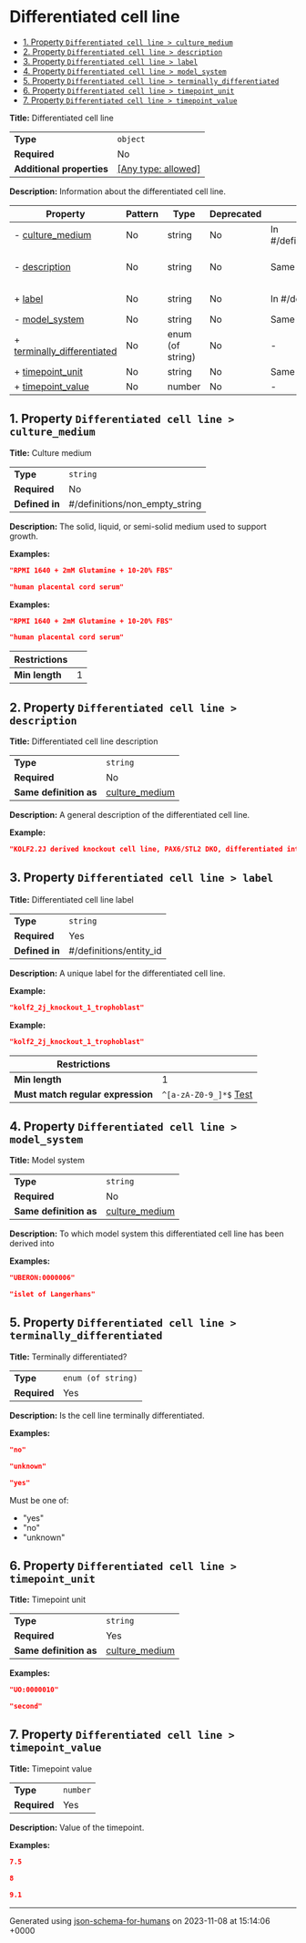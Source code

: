 # Differentiated cell line

- [1. Property `Differentiated cell line > culture_medium`](#culture_medium)
- [2. Property `Differentiated cell line > description`](#description)
- [3. Property `Differentiated cell line > label`](#label)
- [4. Property `Differentiated cell line > model_system`](#model_system)
- [5. Property `Differentiated cell line > terminally_differentiated`](#terminally_differentiated)
- [6. Property `Differentiated cell line > timepoint_unit`](#timepoint_unit)
- [7. Property `Differentiated cell line > timepoint_value`](#timepoint_value)

**Title:** Differentiated cell line

|                           |                                                                           |
| ------------------------- | ------------------------------------------------------------------------- |
| **Type**                  | `object`                                                                  |
| **Required**              | No                                                                        |
| **Additional properties** | [[Any type: allowed]](# "Additional Properties of any type are allowed.") |

**Description:** Information about the differentiated cell line.

| Property                                                   | Pattern | Type             | Deprecated | Definition                                 | Title/Description                    |
| ---------------------------------------------------------- | ------- | ---------------- | ---------- | ------------------------------------------ | ------------------------------------ |
| - [culture_medium](#culture_medium )                       | No      | string           | No         | In #/definitions/non_empty_string          | Culture medium                       |
| - [description](#description )                             | No      | string           | No         | Same as [culture_medium](#culture_medium ) | Differentiated cell line description |
| + [label](#label )                                         | No      | string           | No         | In #/definitions/entity_id                 | Differentiated cell line label       |
| - [model_system](#model_system )                           | No      | string           | No         | Same as [culture_medium](#culture_medium ) | Model system                         |
| + [terminally_differentiated](#terminally_differentiated ) | No      | enum (of string) | No         | -                                          | Terminally differentiated?           |
| + [timepoint_unit](#timepoint_unit )                       | No      | string           | No         | Same as [culture_medium](#culture_medium ) | Timepoint unit                       |
| + [timepoint_value](#timepoint_value )                     | No      | number           | No         | -                                          | Timepoint value                      |

## <a name="culture_medium"></a>1. Property `Differentiated cell line > culture_medium`

**Title:** Culture medium

|                |                                |
| -------------- | ------------------------------ |
| **Type**       | `string`                       |
| **Required**   | No                             |
| **Defined in** | #/definitions/non_empty_string |

**Description:** The solid, liquid, or semi-solid medium used to support growth.

**Examples:** 

```json
"RPMI 1640 + 2mM Glutamine + 10-20% FBS"
```

```json
"human placental cord serum"
```

**Examples:** 

```json
"RPMI 1640 + 2mM Glutamine + 10-20% FBS"
```

```json
"human placental cord serum"
```

| Restrictions   |   |
| -------------- | - |
| **Min length** | 1 |

## <a name="description"></a>2. Property `Differentiated cell line > description`

**Title:** Differentiated cell line description

|                        |                                   |
| ---------------------- | --------------------------------- |
| **Type**               | `string`                          |
| **Required**           | No                                |
| **Same definition as** | [culture_medium](#culture_medium) |

**Description:** A general description of the differentiated cell line.

**Example:** 

```json
"KOLF2.2J derived knockout cell line, PAX6/STL2 DKO, differentiated into trophoblasts"
```

## <a name="label"></a>3. Property `Differentiated cell line > label`

**Title:** Differentiated cell line label

|                |                         |
| -------------- | ----------------------- |
| **Type**       | `string`                |
| **Required**   | Yes                     |
| **Defined in** | #/definitions/entity_id |

**Description:** A unique label for the differentiated cell line.

**Example:** 

```json
"kolf2_2j_knockout_1_trophoblast"
```

**Example:** 

```json
"kolf2_2j_knockout_1_trophoblast"
```

| Restrictions                      |                                                                                                                                      |
| --------------------------------- | ------------------------------------------------------------------------------------------------------------------------------------ |
| **Min length**                    | 1                                                                                                                                    |
| **Must match regular expression** | ```^[a-zA-Z0-9_]*$``` [Test](https://regex101.com/?regex=%5E%5Ba-zA-Z0-9_%5D%2A%24&testString=%22kolf2_2j_knockout_1_trophoblast%22) |

## <a name="model_system"></a>4. Property `Differentiated cell line > model_system`

**Title:** Model system

|                        |                                   |
| ---------------------- | --------------------------------- |
| **Type**               | `string`                          |
| **Required**           | No                                |
| **Same definition as** | [culture_medium](#culture_medium) |

**Description:** To which model system this differentiated cell line has been derived into

**Examples:** 

```json
"UBERON:0000006"
```

```json
"islet of Langerhans"
```

## <a name="terminally_differentiated"></a>5. Property `Differentiated cell line > terminally_differentiated`

**Title:** Terminally differentiated?

|              |                    |
| ------------ | ------------------ |
| **Type**     | `enum (of string)` |
| **Required** | Yes                |

**Description:** Is the cell line terminally differentiated.

**Examples:** 

```json
"no"
```

```json
"unknown"
```

```json
"yes"
```

Must be one of:
* "yes"
* "no"
* "unknown"

## <a name="timepoint_unit"></a>6. Property `Differentiated cell line > timepoint_unit`

**Title:** Timepoint unit

|                        |                                   |
| ---------------------- | --------------------------------- |
| **Type**               | `string`                          |
| **Required**           | Yes                               |
| **Same definition as** | [culture_medium](#culture_medium) |

**Examples:** 

```json
"UO:0000010"
```

```json
"second"
```

## <a name="timepoint_value"></a>7. Property `Differentiated cell line > timepoint_value`

**Title:** Timepoint value

|              |          |
| ------------ | -------- |
| **Type**     | `number` |
| **Required** | Yes      |

**Description:** Value of the timepoint.

**Examples:** 

```json
7.5
```

```json
8
```

```json
9.1
```

----------------------------------------------------------------------------------------------------------------------------
Generated using [json-schema-for-humans](https://github.com/coveooss/json-schema-for-humans) on 2023-11-08 at 15:14:06 +0000
